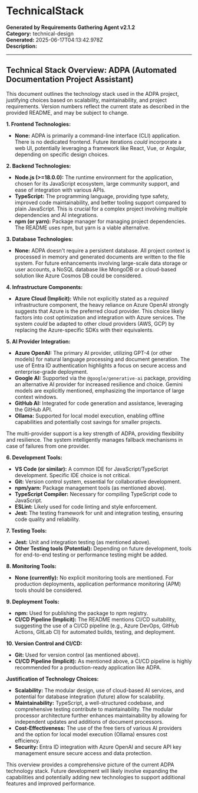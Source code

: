 # TechnicalStack

**Generated by Requirements Gathering Agent v2.1.2**  
**Category:** technical-design  
**Generated:** 2025-06-17T04:13:42.978Z  
**Description:** 

---

## Technical Stack Overview: ADPA (Automated Documentation Project Assistant)

This document outlines the technology stack used in the ADPA project, justifying choices based on scalability, maintainability, and project requirements.  Version numbers reflect the current state as described in the provided README, and may be subject to change.

**1. Frontend Technologies:**

* **None:** ADPA is primarily a command-line interface (CLI) application.  There is no dedicated frontend.  Future iterations *could* incorporate a web UI, potentially leveraging a framework like React, Vue, or Angular, depending on specific design choices.

**2. Backend Technologies:**

* **Node.js (>=18.0.0):** The runtime environment for the application, chosen for its JavaScript ecosystem, large community support, and ease of integration with various APIs.
* **TypeScript:** The programming language, providing type safety, improved code maintainability, and better tooling support compared to plain JavaScript. This is crucial for a complex project involving multiple dependencies and AI integrations.
* **npm (or yarn):** Package manager for managing project dependencies.  The README uses npm, but yarn is a viable alternative.

**3. Database Technologies:**

* **None:** ADPA doesn't require a persistent database.  All project context is processed in memory and generated documents are written to the file system.  For future enhancements involving large-scale data storage or user accounts, a NoSQL database like MongoDB or a cloud-based solution like Azure Cosmos DB could be considered.

**4. Infrastructure Components:**

* **Azure Cloud (Implicit):** While not explicitly stated as a *required* infrastructure component, the heavy reliance on Azure OpenAI strongly suggests that Azure is the preferred cloud provider.  This choice likely factors into cost optimization and integration with Azure services.  The system *could* be adapted to other cloud providers (AWS, GCP) by replacing the Azure-specific SDKs with their equivalents.

**5. AI Provider Integration:**

* **Azure OpenAI:** The primary AI provider, utilizing GPT-4 (or other models) for natural language processing and document generation.  The use of Entra ID authentication highlights a focus on secure access and enterprise-grade deployment.
* **Google AI:** Supported via the `@google/generative-ai` package, providing an alternative AI provider for increased resilience and choice.  Gemini models are explicitly mentioned, emphasizing the importance of large context windows.
* **GitHub AI:**  Integrated for code generation and assistance, leveraging the GitHub API.
* **Ollama:**  Supported for local model execution, enabling offline capabilities and potentially cost savings for smaller projects.

The multi-provider support is a key strength of ADPA, providing flexibility and resilience. The system intelligently manages fallback mechanisms in case of failures from one provider.

**6. Development Tools:**

* **VS Code (or similar):**  A common IDE for JavaScript/TypeScript development.  Specific IDE choice is not critical.
* **Git:**  Version control system, essential for collaborative development.
* **npm/yarn:** Package management tools (as mentioned above).
* **TypeScript Compiler:**  Necessary for compiling TypeScript code to JavaScript.
* **ESLint:**  Likely used for code linting and style enforcement.
* **Jest:**  The testing framework for unit and integration testing, ensuring code quality and reliability.

**7. Testing Tools:**

* **Jest:**  Unit and integration testing (as mentioned above).
* **Other Testing tools (Potential):**  Depending on future development, tools for end-to-end testing or performance testing might be added.

**8. Monitoring Tools:**

* **None (currently):**  No explicit monitoring tools are mentioned.  For production deployments, application performance monitoring (APM) tools should be considered.

**9. Deployment Tools:**

* **npm:**  Used for publishing the package to npm registry.
* **CI/CD Pipeline (Implicit):**  The README mentions CI/CD suitability, suggesting the use of a CI/CD pipeline (e.g., Azure DevOps, GitHub Actions, GitLab CI) for automated builds, testing, and deployment.


**10. Version Control and CI/CD:**

* **Git:**  Used for version control (as mentioned above).
* **CI/CD Pipeline (Implicit):**  As mentioned above, a CI/CD pipeline is highly recommended for a production-ready application like ADPA.


**Justification of Technology Choices:**

* **Scalability:** The modular design, use of cloud-based AI services, and potential for database integration (future) allow for scalability.
* **Maintainability:**  TypeScript, a well-structured codebase, and comprehensive testing contribute to maintainability.  The modular processor architecture further enhances maintainability by allowing for independent updates and additions of document processors.
* **Cost-Effectiveness:**  The use of the free tiers of various AI providers and the option for local model execution (Ollama) ensures cost efficiency.
* **Security:**  Entra ID integration with Azure OpenAI and secure API key management ensure secure access and data protection.

This overview provides a comprehensive picture of the current ADPA technology stack.  Future development will likely involve expanding the capabilities and potentially adding new technologies to support additional features and improved performance.
